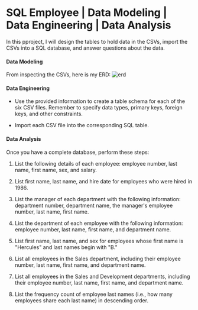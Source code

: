 # SQL Employee | Data Modeling | Data Engineering | Data Analysis

In this pproject, I will design the tables to hold data in the CSVs, import the CSVs into a SQL database, and answer questions about the data. 

#### Data Modeling

From inspecting the CSVs, here is my ERD:
![erd](https://user-images.githubusercontent.com/111074755/201498307-8d162292-5dfa-470c-afec-8b4d00622f5c.png)

#### Data Engineering

* Use the provided information to create a table schema for each of the six CSV files. Remember to specify data types, primary keys, foreign keys, and other constraints.

* Import each CSV file into the corresponding SQL table. 

#### Data Analysis

Once you have a complete database, perform these steps:

1. List the following details of each employee: employee number, last name, first name, sex, and salary.

2. List first name, last name, and hire date for employees who were hired in 1986.

3. List the manager of each department with the following information: department number, department name, the manager's employee number, last name, first name.

4. List the department of each employee with the following information: employee number, last name, first name, and department name.

5. List first name, last name, and sex for employees whose first name is "Hercules" and last names begin with "B."

6. List all employees in the Sales department, including their employee number, last name, first name, and department name.

7. List all employees in the Sales and Development departments, including their employee number, last name, first name, and department name.

8. List the frequency count of employee last names (i.e., how many employees share each last name) in descending order.

